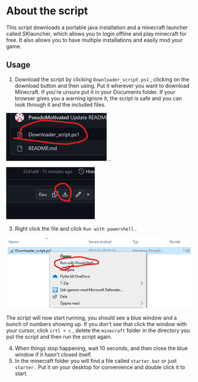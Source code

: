 # About the script
This script downloads a portable java installation and a minecraft launcher called SKlauncher, which allows you to login offline and play minecraft for free. It also allows you to have multiple installations and easily mod your game.
## Usage 
1. Download the script by clicking `Downloader_script.ps1` , clicking on the download button and then using. Put it wherever you want to download Minecraft. If you're unsure put it in your Documents folder. If your browser gives you a warning ignore it, the script is safe and you can look through it and the included files.




![](img1.png)
.. 

![](img2.png)


3. Right click the file and click `Run with powershell` .


![](img3.png)





The script will now start running, you should see a blue window and a bunch of numbers showing up. 
If you don't see that click the window with your cursor, click `crtl + c` , delete the `minecraft` folder in the directory you put the script and then run the script again.

4. When things stop happening, wait 10 seconds, and then close the blue window if it hasn't closed itself.
5. In the minecraft folder you will find a file called `starter.bat` or just `starter` . Put it on your desktop for convenience and double click it to start. 
